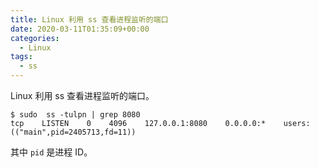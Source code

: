 ```yaml
---
title: Linux 利用 ss 查看进程监听的端口
date: 2020-03-11T01:35:09+00:00
categories:
  - Linux
tags:
  - ss
---
```


Linux 利用 ss 查看进程监听的端口。

<!--more-->

```shell
$ sudo  ss -tulpn | grep 8080
tcp    LISTEN    0    4096    127.0.0.1:8080    0.0.0.0:*    users:(("main",pid=2405713,fd=11)) 
```

其中 `pid` 是进程 ID。
